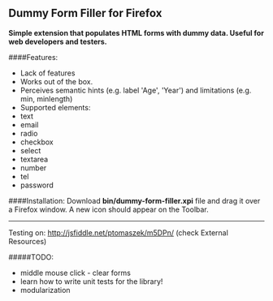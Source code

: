 Dummy Form Filler for Firefox
------

**Simple extension that populates HTML forms with dummy data. 
Useful for web developers and testers.**

####Features:
- Lack of features
- Works out of the box.
- Perceives semantic hints (e.g. label 'Age', 'Year') and limitations (e.g. min, minlength)
- Supported elements:
 - text
 - email
 - radio
 - checkbox
 - select
 - textarea
 - number
 - tel
 - password
 
####Installation:
Download **bin/dummy-form-filler.xpi** file and drag it over a Firefox window. A new icon should appear on the Toolbar.
 
---

Testing on: http://jsfiddle.net/ptomaszek/m5DPn/ (check External Resources)

#####TODO:
- middle mouse click - clear forms
- learn how to write unit tests for the library!
- modularization
